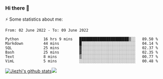 ### Hi there 👋

⚡ Some statistics about me:


<!--START_SECTION:waka-->

```text
From: 02 June 2022 - To: 09 June 2022

Python           16 hrs 9 mins   ██████████████████████▒░░   89.50 %
Markdown         44 mins         █░░░░░░░░░░░░░░░░░░░░░░░░   04.14 %
SQL              25 mins         ▓░░░░░░░░░░░░░░░░░░░░░░░░   02.37 %
Bash             25 mins         ▓░░░░░░░░░░░░░░░░░░░░░░░░   02.35 %
Text             8 mins          ▒░░░░░░░░░░░░░░░░░░░░░░░░   00.77 %
VimL             5 mins          ░░░░░░░░░░░░░░░░░░░░░░░░░   00.48 %
```

<!--END_SECTION:waka-->





[![Jiezhi's github stats](https://github-readme-stats.vercel.app/api?username=Jiezhi&show_icons=true)](https://github.com/Jiezhi/github-readme-stats)[![](https://stats.justsong.cn/api/leetcode/?username=Jiezhi)](https://leetcode.com/Jiezhi/) 
<!--
[![Top Langs](https://github-readme-stats.vercel.app/api/top-langs/?username=Jiezhi&hide=javascript,html)](https://github.com/Jiezhi/github-readme-stats)

**Jiezhi/Jiezhi** is a ✨ _special_ ✨ repository because its `README.md` (this file) appears on your GitHub profile.

Here are some ideas to get you started:

- 🔭 I’m currently working on ...
- 🌱 I’m currently learning ...
- 👯 I’m looking to collaborate on ...
- 🤔 I’m looking for help with ...
- 💬 Ask me about ...
- 📫 How to reach me: ...
- 😄 Pronouns: ...
- ⚡ Fun fact: ...
-->

